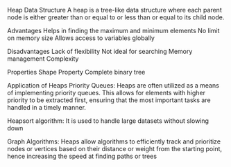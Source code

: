 Heap Data Structure
A heap is a tree-like data structure where each parent node is either greater than or equal to or less than or equal to its child node.

Advantages
Helps in finding the maximum and minimum elements
No limit on memory size
Allows access to variables globally

Disadvantages
Lack of flexibility
Not  ideal for searching
Memory management
Complexity

Properties
Shape Property
Complete binary tree

Application of Heaps
Priority Queues: Heaps are often utilized as a means of implementing priority queues. This allows for elements with higher priority to be extracted first, ensuring that the most important tasks are handled in a timely manner.

Heapsort algorithm: It is used to handle large datasets  without slowing down

Graph Algorithms: Heaps allow algorithms to efficiently track and prioritize nodes or vertices based on their distance or weight from the starting point, hence increasing the speed at finding paths or trees
